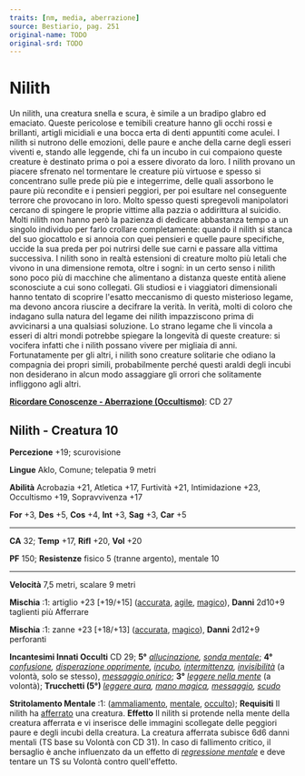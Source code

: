 ```yaml
---
traits: [nm, media, aberrazione]
source: Bestiario, pag. 251
original-name: TODO
original-srd: TODO
---
```


# Nilith

Un nilith, una creatura snella e scura, è simile a un bradipo glabro ed
emaciato. Queste pericolose e temibili creature hanno gli occhi rossi e
brillanti, artigli micidiali e una bocca erta di denti appuntiti come aculei. I
nilith si nutrono delle emozioni, delle paure e anche della carne degli esseri
viventi e, stando alle leggende, chi fa un incubo in cui compaiono queste
creature è destinato prima o poi a essere divorato da loro. I nilith provano un
piacere sfrenato nel tormentare le creature più virtuose e spesso si concentrano
sulle prede più pie e integerrime, delle quali assorbono le paure più recondite
e i pensieri peggiori, per poi esultare nel conseguente terrore che provocano in
loro. Molto spesso questi spregevoli manipolatori cercano di spingere le proprie
vittime alla pazzia o addirittura al suicidio. Molti nilith non hanno però la
pazienza di dedicare abbastanza tempo a un singolo individuo per farlo crollare
completamente: quando il nilith si stanca del suo giocattolo e si annoia con
quei pensieri e quelle paure specifiche, uccide la sua preda per poi nutrirsi
delle sue carni e passare alla vittima successiva. I nilith sono in realtà
estensioni di creature molto più letali che vivono in una dimensione remota,
oltre i sogni: in un certo senso i nilith sono poco più di macchine che
alimentano a distanza queste entità aliene sconosciute a cui sono collegati. Gli
studiosi e i viaggiatori dimensionali hanno tentato di scoprire l'esatto
meccanismo di questo misterioso legame, ma devono ancora riuscire a decifrare la
verità. In verità, molti di coloro che indagano sulla natura del legame dei
nilith impazziscono prima di avvicinarsi a una qualsiasi soluzione. Lo strano
legame che li vincola a esseri di altri mondi potrebbe spiegare la longevità di
queste creature: si vocifera infatti che i nilith possano vivere per migliaia di
anni. Fortunatamente per gli altri, i nilith sono creature solitarie che odiano
la compagnia dei propri simili, probabilmente perché questi araldi degli incubi
non desiderano in alcun modo assaggiare gli orrori che solitamente infliggono
agli altri.

**[Ricordare Conoscenze - Aberrazione (Occultismo)](/azioni/abilita/ricordare-conoscenze)**:
CD 27

## Nilith - Creatura 10

**Percezione** +19; scurovisione

**Lingue** Aklo, Comune; telepatia 9 metri

**Abilità** Acrobazia +21, Atletica +17, Furtività +21, Intimidazione +23,
Occultismo +19, Sopravvivenza +17

**For** +3, **Des** +5, **Cos** +4, **Int** +3, **Sag** +3, **Car** +5

---

**CA** 32; **Temp** +17, **Rifl** +20, **Vol** +20

**PF** 150; **Resistenze** fisico 5 (tranne argento), mentale 10

---

**Velocità** 7,5 metri, scalare 9 metri

**Mischia** :1: artiglio +23 \[+19/+15] ([accurata](/tratti/accurata),
[agile](/tratti/agile), [magico](/tratti/magico)), **Danni** 2d10+9 taglienti
più Afferrare

**Mischia** :1: zanne +23 \[+18/+13] ([accurata](/tratti/accurata),
[magico](/tratti/magico)), **Danni** 2d12+9 perforanti

**Incantesimi Innati Occulti** CD 29; **5°**
_[allucinazione](/incantesimi/allucinazione),
[sonda mentale](/incantesimi/sonda-mentale)_; **4°**
_[confusione](/incantesimi/confusione),
[disperazione opprimente](/incantesimi/disperazione-opprimente),
[incubo](/incantesimi/incubo), [intermittenza](/incantesimi/intermittenza),
[invisibilità](/incantesimi/invisibilita)_ (a volontà, solo se stesso),
_[messaggio onirico](/incantesimi/messaggio)_; **3°**
_[leggere nella mente](/incantesimi/leggere-nella-mente)_ (a volontà);
**Trucchetti (5°)** _[leggere aura](/incantesimi/leggere-aura),
[mano magica](/incantesimi/mano-magica), [messaggio](/incantesimi/messaggio),
[scudo](/incantesimi/scudo)_

**Stritolamento Mentale** :1: ([ammaliamento](/tratti/ammaliamento),
[mentale](/tratti/mentale), [occulto](/tratti/occulto)); **Requisiti** Il nilith
ha [afferrato](/condizioni/afferrato) una creatura. **Effetto** Il nilith si
protende nella mente della creatura afferrata e vi inserisce delle immagini
scollegate delle peggiori paure e degli incubi della creatura. La creatura
afferrata subisce 6d6 danni mentali (TS base su Volontà con CD 31). ln caso di
fallimento critico, il bersaglio è anche influenzato da un effetto di
_[regressione mentale](/incantesimi/regressione-mentale)_ e deve tentare un TS
su Volontà contro quell'effetto.
